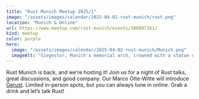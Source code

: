 ```yaml
---
title: "Rust Munich Meetup 2025/1"
image: "/assets/images/calendar/2025-04-02-rust-munich/rust.png"
location: "Munich & Online"
url: https://www.meetup.com/rust-munich/events/306097261/
kind: meetup
color: purple
hero:
  image: "/assets/images/calendar/2025-04-02-rust-munich/Munich.png"
  imageAlt: "Siegestor, Munich's memorial arch, crowned with a statue of Bavaria with a lion-quadriga."
---
```


Rust Munich is back, and we’re hosting it! Join us for a night of Rust talks, great discussions, and good company. Our Marco Otte-Witte will introduce [Gerust](https://gerust.rs). Limited in-person spots, but you can always tune in online. Grab a drink and let’s talk Rust!
